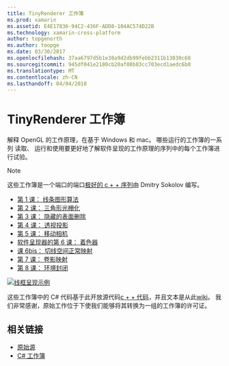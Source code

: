 ```yaml
---
title: TinyRenderer 工作簿
ms.prod: xamarin
ms.assetid: E4E17836-94C2-436F-ADD8-104AC574D22B
ms.technology: xamarin-cross-platform
author: topgenorth
ms.author: toopge
ms.date: 03/30/2017
ms.openlocfilehash: 37aa6797d5b1e38a9d2db99febb2311b13030c68
ms.sourcegitcommit: 945df041e2180cb20af08b83cc703ecd1aedc6b0
ms.translationtype: MT
ms.contentlocale: zh-CN
ms.lasthandoff: 04/04/2018
---
```

# <a name="tinyrenderer-workbooks"></a>TinyRenderer 工作簿

解释 OpenGL 的工作原理，在基于 Windows 和 mac。 哪些运行的工作簿的一系列 读取、 运行和使用要更好地了解软件呈现的工作原理的序列中的每个工作簿进行试验。

> [!NOTE]
> 这些工作簿是一个端口的端口[极好的 c + + 序列](https://github.com/ssloy/tinyrenderer/wiki)由 Dmitry Sokolov 编写。

-    [第 1 课： 线条图形算法](https://developer.xamarin.com/workbooks/graphics/tiny-renderer/lesson1.workbook)
-    [第 2 课： 三角形光栅化](https://developer.xamarin.com/workbooks/graphics/tiny-renderer/lesson2.workbook)
-    [第 3 课： 隐藏的表面删除](https://developer.xamarin.com/workbooks/graphics/tiny-renderer/lesson3.workbook)
-    [第 4 课： 透视投影](https://developer.xamarin.com/workbooks/graphics/tiny-renderer/lesson4.workbook)
-    [第 5 课： 移动相机](https://developer.xamarin.com/workbooks/graphics/tiny-renderer/lesson5.workbook)
-    [软件呈现器的第 6 课： 着色器](https://developer.xamarin.com/workbooks/graphics/tiny-renderer/lesson6.workbook)
-    [课 6bis： 切线空间正常映射](https://developer.xamarin.com/workbooks/graphics/tiny-renderer/lesson6bis.workbook)
-    [第 7 课： 卷影映射](https://developer.xamarin.com/workbooks/graphics/tiny-renderer/lesson7.workbook)
-    [第 8 课： 环境封闭](https://developer.xamarin.com/workbooks/graphics/tiny-renderer/lesson8.workbook)

[![](tinyrenderer-images/tinyrenderer-sml.png "线框呈现示例")](tinyrenderer-images/tinyrenderer.png#lightbox)

这些工作簿中的 C# 代码基于此开放源代码[c + + 代码](https://github.com/ssloy/tinyrenderer)，并且文本是从此[wiki](https://github.com/ssloy/tinyrenderer/wiki/)。 我们非常感谢，原始工作位于下使我们能够将其转换为一组的工作簿的许可证。


## <a name="related-links"></a>相关链接

- [原始源](https://github.com/ssloy/tinyrenderer/blob/master/README.md)
- [C# 工作簿](https://github.com/xamarin/Workbooks/tree/master/graphics/tiny-renderer)
